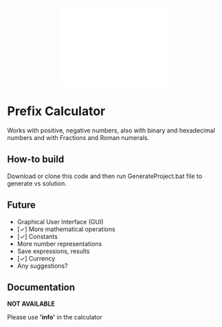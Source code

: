 <p align="center">
  <img src="MKWhite.png" width=50% height=50% align="center">
</p>

# Prefix Calculator

Works with positive, negative numbers, also with binary and hexadecimal numbers and with Fractions and Roman numerals.

## How-to build

Download or clone this code and then run GenerateProject.bat file to generate vs solution.

## Future

- Graphical User Interface (GUI)
- [✓] More mathematical operations 
- [✓] Constants 
- More number representations
- Save expressions, results
- [✓] Currency
- Any suggestions?

## Documentation

**NOT AVAILABLE**

Please use **'info'** in the calculator
